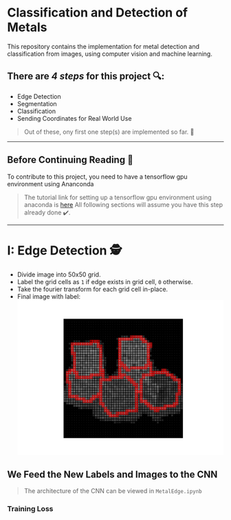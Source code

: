 
# **Classification and Detection of Metals**
This repository contains the implementation for metal detection and classification from images, using computer vision and machine learning.

## There are *4 steps* for this project 🔍:
- Edge Detection
- Segmentation
- Classification
- Sending Coordinates for Real World Use

> Out of these, ony first one step(s) are implemented so far. 🤔
---
 
## Before Continuing Reading 📖
To contribute to this project, you need to have a tensorflow gpu environment using Ananconda
> The tutorial link for setting up a tensorflow gpu environment using anaconda is [here](https://youtu.be/QUjtDIalh0k?si=g_FBCRnNLLYPU-_F)
All following sections will assume you have this step already done ✔️.
 
---

# I: Edge Detection 🕵️
- Divide image into 50x50 grid.
- Label the grid cells as ```1``` if edge exists in grid cell, ```0``` otherwise.
- Take the fourier transform for each grid cell in-place.
- Final image with label:
  ![Labelled Image for Edge Detection](https://github.com/AgiGames/MetalDetectAndClassify/blob/main/readme_stuff/edge_detection_labelled_image.png)

## We Feed the New Labels and Images to the CNN
> The architecture of the CNN can be viewed in ```MetalEdge.ipynb```
### Training Loss

